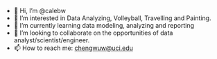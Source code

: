 - 👋 Hi, I’m @calebw
- 👀 I’m interested in Data Analyzing, Volleyball, Travelling and Painting.
- 🌱 I’m currently learning data modeling, analyzing and reporting
- 💞️ I’m looking to collaborate on the opportunities of data analyst/scientist/engineer.
- 📫 How to reach me: chengwuw@uci.edu

<!---
chengwuw/chengwuw is a ✨ special ✨ repository because its `README.md` (this file) appears on your GitHub profile.
You can click the Preview link to take a look at your changes.
--->
